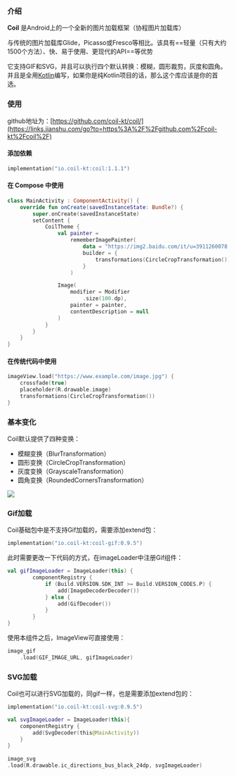 ### 介绍

**Coil** 是Android上的一个全新的图片加载框架（协程图片加载库）

与传统的图片加载库Glide，Picasso或Fresco等相比。该具有==轻量（只有大约1500个方法）、快、易于使用、更现代的API==等优势

它支持GIF和SVG，并且可以执行四个默认转换：模糊，圆形裁剪，灰度和圆角。并且是全用[Kotlin](https://so.csdn.net/so/search?q=Kotlin&spm=1001.2101.3001.7020)编写，如果你是纯Kotlin项目的话，那么这个库应该是你的首选。



### 使用

github地址为：[https://github.com/coil-kt/coil/](https://links.jianshu.com/go?to=https%3A%2F%2Fgithub.com%2Fcoil-kt%2Fcoil%2F)

#### 添加依赖

```kotlin
implementation("io.coil-kt:coil:1.1.1")
```

#### 在 Compose 中使用

```kotlin
class MainActivity : ComponentActivity() {
	override fun onCreate(savedInstanceState: Bundle?) {
	    super.onCreate(savedInstanceState)
	    setContent {
	        CoilTheme {
	            val painter =
	                rememberImagePainter(
	                    data = "https://img2.baidu.com/it/u=3911260078,1816999265&fm=253&fmt=auto&app=138&f=PNG?w=1080&h=459",
                        builder = {
                            transformations(CircleCropTransformation())
                        }
                    )

                Image(
                    modifier = Modifier
                        .size(100.dp),
                    painter = painter,
                    contentDescription = null
                )
            }
        }
    }
}
```

#### 在传统代码中使用

```kotlin
imageView.load("https://www.example.com/image.jpg") {
    crossfade(true)
    placeholder(R.drawable.image)
    transformations(CircleCropTransformation())
}
```



### 基本变化

Coil默认提供了四种变换：

* 模糊变换（BlurTransformation）
* 圆形变换（CircleCropTransformation）
* 灰度变换（GrayscaleTransformation）
* 圆角变换（RoundedCornersTransformation）

<img src="https://img-blog.csdnimg.cn/20210907095839854.png?x-oss-process=image/watermark,type_ZHJvaWRzYW5zZmFsbGJhY2s,shadow_50,text_Q1NETiBA5a6J5bGF6ICM5Y2T6LaK,size_20,color_FFFFFF,t_70,g_se,x_16"/>



### Gif加载

Coil基础包中是不支持Gif加载的，需要添加extend包：

```kotlin
implementation("io.coil-kt:coil-gif:0.9.5")
```

此时需要更改一下代码的方式，在imageLoader中注册Gif组件：

```kotlin
val gifImageLoader = ImageLoader(this) {
		componentRegistry {
		    if (Build.VERSION.SDK_INT >= Build.VERSION_CODES.P) {
		        add(ImageDecoderDecoder())
		    } else {
		        add(GifDecoder())
		    }
		}
}
```

使用本组件之后，ImageView可直接使用：

```kotlin
image_gif
	.load(GIF_IMAGE_URL, gifImageLoader)
```



### SVG加载

Coil也可以进行SVG加载的，同gif一样，也是需要添加extend包的：

```kotlin
implementation("io.coil-kt:coil-svg:0.9.5")
```

```kotlin
val svgImageLoader = ImageLoader(this){
	componentRegistry {
	    add(SvgDecoder(this@MainActivity))
	}
}
 
image_svg
.load(R.drawable.ic_directions_bus_black_24dp, svgImageLoader)
```

